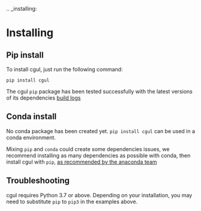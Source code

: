 .. \_installing:

# Installing

## Pip install

To install cgul, just run the following command:

```
pip install cgul
```

The cgul `pip` package has been tested successfully with the latest versions of
its dependencies [build logs](https://github.com/PROJECT/cgul/PATH/TO/test-and-release.yml)

## Conda install

No conda package has been created yet. `pip install cgul` can be used in a conda environment.

Mixing `pip` and `conda` could create some dependencies issues,
we recommend installing as many dependencies as possible with conda,
then install cgul with `pip`,
[as recommended by the anaconda team](https://www.anaconda.com/blog/using-pip-in-a-conda-environment)

## Troubleshooting

cgul requires Python 3.7 or above. Depending on your installation,
you may need to substitute `pip` to `pip3` in the examples above.
